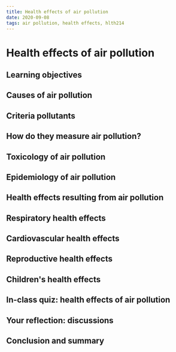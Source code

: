 ```yaml
---
title: Health effects of air pollution
date: 2020-09-08
tags: air pollution, health effects, hlth214
---
```

# Health effects of air pollution

## Learning objectives

## Causes of air pollution

## Criteria pollutants

## How do they measure air pollution?

## Toxicology of air pollution

## Epidemiology of air pollution

## Health effects resulting from air pollution

## Respiratory health effects

## Cardiovascular health effects

## Reproductive health effects

## Children's health effects

## In-class quiz: health effects of air pollution

## Your reflection: discussions

## Conclusion and summary
